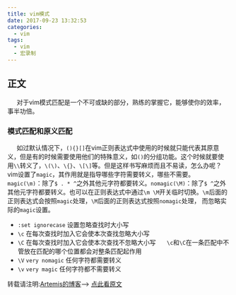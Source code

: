 ```yaml
---
title: vim模式
date: 2017-09-23 13:32:53
categories:
  - vim
tags:
  - vim
  - 宏录制
---
```


## 正文

&ensp;&ensp;&ensp;对于vim模式匹配是一个不可或缺的部分，熟练的掌握它，能够使你的效率，事半功倍。
<!--more-->

### 模式匹配和原义匹配

&ensp;&ensp;&ensp;如过默认情况下，`(){}[]`在vim正则表达式中使用的时候就只能代表其原意义，但是有的时候需要使用他们的特殊意义，如`()`的分组功能。这个时候就要使用`\\`转义了，`\(\)`、`\{}`、`\[\]`等。但是这样书写麻烦而且不易读，怎么办呢？vim设置了`magic`，其作用就是指导哪些字符需要转义，哪些不需要。
&ensp;&ensp;&ensp;`magic(\m)`：除了`$ . * ^`之外其他元字符都要转义。`nomagic(\M)`：除了`$ ^`之外其他元字符都要转义。也可以在正则表达式中通过`\m \M`开关临时切换。`\m`后面的正则表达式会按照`magic`处理，`\M`后面的正则表达式按照`nomagic`处理， 而忽略实际的`magic`设置。
* `:set ignorecase` 设置忽略查找时大小写
* `\c` 在每次查找时加入它会使本次查找忽略大小写
* `\C` 在每次查找时加入它会使本次查找不忽略大小写
&ensp;&ensp;&ensp;`\c`和`\C`在一条匹配中不管放在匹配的哪个位置都会对整条匹配起作用
* `\V` `very nomagic` 任何字符都需要转义
* `\v` `very magic` 任何字符都不需要转义

转载请注明:[Artemis的博客](https://BlasphemyAngels.github.io)--> [点此看原文](https://BlasphemyAngels.github.io/2017/09/23/2017-08-10-vimmatch/)
